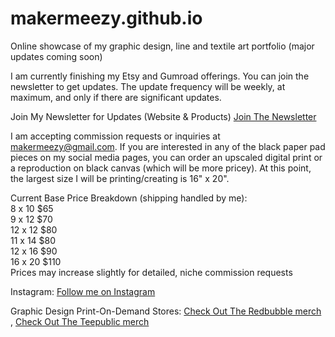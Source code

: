 # makermeezy.github.io

Online showcase of my graphic design, line and textile art portfolio (major updates coming soon)

I am currently finishing my Etsy and Gumroad offerings. You can join the newsletter to get updates.
The update frequency will be weekly, at maximum, and only if there are significant updates.

Join My Newsletter for Updates (Website & Products)
[Join The Newsletter](https://forms.gle/ABCqbN3Degmd4oyN8)

I am accepting commission requests or inquiries at makermeezy@gmail.com. If you are interested in any of the
black paper pad pieces on my social media pages, you can order an upscaled digital print or a reproduction
on black canvas (which will be more pricey). At this point, the largest size I will be printing/creating 
is 16" x 20".

Current Base Price Breakdown (shipping handled by me):  
8 x 10	$65  
9 x 12	$70  
12 x 12	$80  
11 x 14	$80  
12 x 16	$90  
16 x 20	$110  
Prices may increase slightly for detailed, niche commission requests 

Instagram:
[Follow me on Instagram](https://www.instagram.com/makermeezy/)

Graphic Design Print-On-Demand Stores:
[Check Out The Redbubble merch](https://www.redbubble.com/people/makermeezy/shop) , [Check Out The Teepublic merch](https://www.teepublic.com/user/makermeezy)
